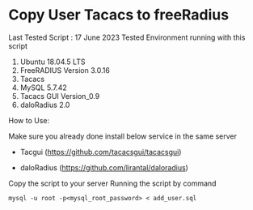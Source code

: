# Copy User Tacacs to freeRadius

Last Tested Script : 17 June 2023
Tested Environment running with this script
  1. Ubuntu 18.04.5 LTS
  2. FreeRADIUS Version 3.0.16
  3. Tacacs
  5. MySQL 5.7.42
  6. Tacacs GUI Version_0.9
  7. daloRadius 2.0

How to Use:

Make sure you already done install  below service in the same server 
  
- Tacgui (https://github.com/tacacsgui/tacacsgui)
  
- daloRadius  (https://github.com/lirantal/daloradius)

Copy the script to your server
Running the script by command

```mysql -u root -p<mysql_root_password> < add_user.sql ```
